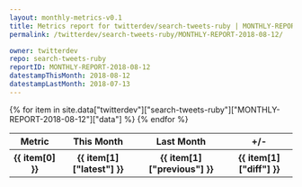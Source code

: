 ```yaml
---
layout: monthly-metrics-v0.1
title: Metrics report for twitterdev/search-tweets-ruby | MONTHLY-REPORT-2018-08-12 | 2018-08-12
permalink: /twitterdev/search-tweets-ruby/MONTHLY-REPORT-2018-08-12/

owner: twitterdev
repo: search-tweets-ruby
reportID: MONTHLY-REPORT-2018-08-12
datestampThisMonth: 2018-08-12
datestampLastMonth: 2018-07-13
---
```


<table style="width: 100%">
    <tr>
        <th>Metric</th>
        <th>This Month</th>
        <th>Last Month</th>
        <th>+/-</th>
    </tr>
    {% for item in site.data["twitterdev"]["search-tweets-ruby"]["MONTHLY-REPORT-2018-08-12"]["data"] %}
    <tr>
        <th>{{ item[0] }}</th>
        <th>{{ item[1]["latest"] }}</th>
        <th>{{ item[1]["previous"] }}</th>
        <th>{{ item[1]["diff"] }}</th>
    </tr>
    {% endfor %}
</table>
